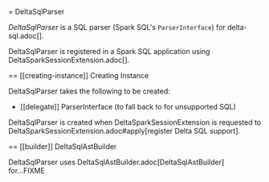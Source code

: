 = DeltaSqlParser

*DeltaSqlParser* is a SQL parser (Spark SQL's `ParserInterface`) for delta-sql.adoc[].

DeltaSqlParser is registered in a Spark SQL application using DeltaSparkSessionExtension.adoc[].

== [[creating-instance]] Creating Instance

DeltaSqlParser takes the following to be created:

* [[delegate]] ParserInterface (to fall back to for unsupported SQL)

DeltaSqlParser is created when DeltaSparkSessionExtension is requested to DeltaSparkSessionExtension.adoc#apply[register Delta SQL support].

== [[builder]] DeltaSqlAstBuilder

DeltaSqlParser uses DeltaSqlAstBuilder.adoc[DeltaSqlAstBuilder] for...FIXME
